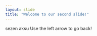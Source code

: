 ```yaml
---
layout: slide
title: "Welcome to our second slide!"
---
```

sezen aksu
Use the left arrow to go back!
